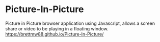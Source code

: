 # Picture-In-Picture
Picture in Picture browser application using Javascript, allows a screen share or video to be playing in a floating window.
https://brettmw88.github.io/Picture-In-Picture/
